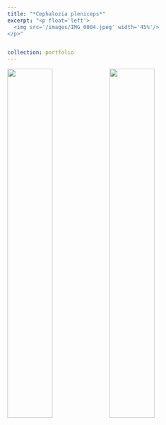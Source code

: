 ```yaml
---
title: "*Cephalozia pleniceps*"
excerpt: "<p float='left'>
  <img src='/images/IMG_0004.jpeg' width='45%'/>
</p>"


collection: portfolio
---
```


<p float="left">
  <img align="top" src="/images/IMG_0004.jpeg" width="45%"> 
  <img align="top" src="/images/IMG_0005.jpeg" width="45%"/>
</p>
